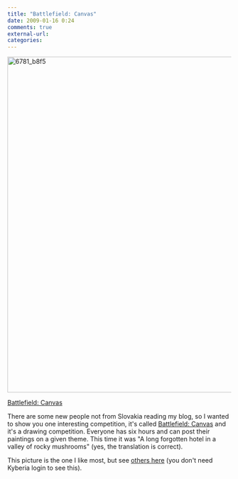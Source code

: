 ```yaml
---
title: "Battlefield: Canvas"
date: 2009-01-16 0:24
comments: true
external-url:
categories:
---
```

[<img src="http://d.asset.soup.io/asset/0214/6781_b8f5.jpeg" width="1020" height="756" alt="6781_b8f5" />][1]

[Battlefield: Canvas][2]  
  
There are some new people not from Slovakia reading my blog, so I wanted to show you one interesting competition, it's called [Battlefield: Canvas][3] and it's a drawing competition. Everyone has six hours and can post their paintings on a given theme. This time it was "A long forgotten hotel in a valley of rocky mushrooms" (yes, the translation is correct).  
  
This picture is the one I like most, but see [others here][4] (you don't need Kyberia login to see this).

  [1]: https://kyberia.sk/id/4436787
  [2]: https://kyberia.sk/id/3540723/
  [3]: https://kyberia.sk/id/3540723/
  [4]: https://kyberia.sk/id/4435896
